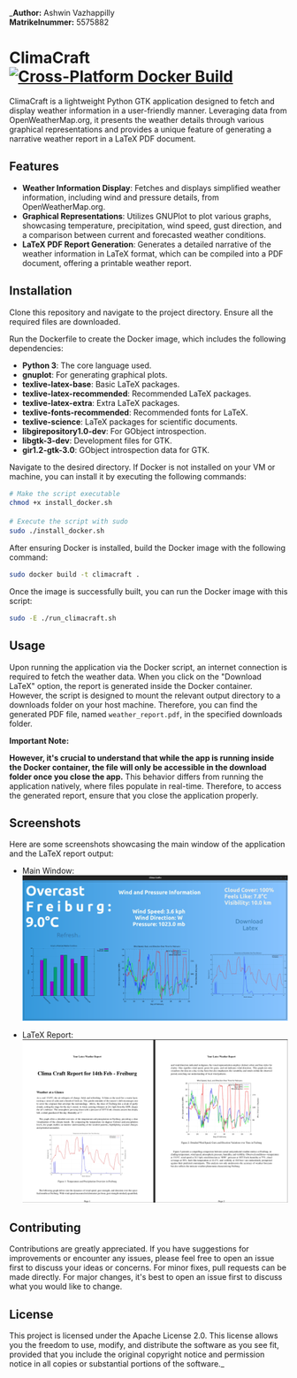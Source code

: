 _**Author:** Ashwin Vazhappilly  
**Matrikelnummer:** 5575882

# ClimaCraft [![Cross-Platform Docker Build](https://github.com/ashdriod/ClimaCraft/actions/workflows/main.yml/badge.svg)](https://github.com/ashdriod/ClimaCraft/actions/workflows/main.yml)

ClimaCraft is a lightweight Python GTK application designed to fetch and display weather information in a user-friendly
manner. Leveraging data from OpenWeatherMap.org, it presents the weather details through various graphical
representations and provides a unique feature of generating a narrative weather report in a LaTeX PDF document.

## Features

- **Weather Information Display**: Fetches and displays simplified weather information, including wind and pressure
  details, from OpenWeatherMap.org.
- **Graphical Representations**: Utilizes GNUPlot to plot various graphs, showcasing temperature, precipitation, wind
  speed, gust direction, and a comparison between current and forecasted weather conditions.
- **LaTeX PDF Report Generation**: Generates a detailed narrative of the weather information in LaTeX format, which can
  be compiled into a PDF document, offering a printable weather report.

## Installation

Clone this repository and navigate to the project directory. Ensure all the required files are downloaded.

Run the Dockerfile to create the Docker image, which includes the following dependencies:

- **Python 3**: The core language used.
- **gnuplot**: For generating graphical plots.
- **texlive-latex-base**: Basic LaTeX packages.
- **texlive-latex-recommended**: Recommended LaTeX packages.
- **texlive-latex-extra**: Extra LaTeX packages.
- **texlive-fonts-recommended**: Recommended fonts for LaTeX.
- **texlive-science**: LaTeX packages for scientific documents.
- **libgirepository1.0-dev**: For GObject introspection.
- **libgtk-3-dev**: Development files for GTK.
- **gir1.2-gtk-3.0**: GObject introspection data for GTK.

Navigate to the desired directory. If Docker is not installed on your VM or machine, you can install it by executing the
following commands:

```bash
# Make the script executable
chmod +x install_docker.sh

# Execute the script with sudo
sudo ./install_docker.sh
```

After ensuring Docker is installed, build the Docker image with the following command:

```bash
sudo docker build -t climacraft .
```

Once the image is successfully built, you can run the Docker image with this script:

```bash
sudo -E ./run_climacraft.sh
```

## Usage

Upon running the application via the Docker script, an internet connection is required to fetch the weather data. When
you click on the "Download LaTeX" option, the report is generated inside the Docker container. However, the script is
designed to mount the relevant output directory to a downloads folder on your host machine. Therefore, you can find the
generated PDF file, named `weather_report.pdf`, in the specified downloads folder.

**Important Note:**

**However, it's crucial to understand that while the app is running inside the Docker container, the file will only be
accessible in the download folder once you close the app.** This behavior differs from running the application natively,
where files populate in real-time. Therefore, to access the generated report, ensure that you close the application
properly.

## Screenshots

Here are some screenshots showcasing the main window of the application and the LaTeX report output:

- Main Window:
  ![Main Window](data/Screenshots/Mainwindow.png)

- LaTeX Report:
  ![LaTeX Report](data/Screenshots/Latexreport.png)

## Contributing

Contributions are greatly appreciated. If you have suggestions for improvements or encounter any issues, please feel
free to open an issue first to discuss your ideas or concerns. For minor fixes, pull requests can be made directly. For
major changes, it's best to open an issue first to discuss what you would like to change.

## License

This project is licensed under the Apache License 2.0. This license allows you the freedom to use, modify, and
distribute the software as you see fit, provided that you include the original copyright notice and permission notice in
all copies or substantial portions of the software._
